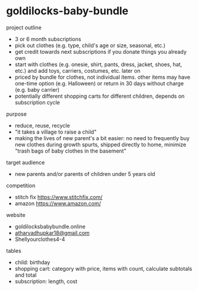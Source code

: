 # goldilocks-baby-bundle

project outline

- 3 or 6 month subscriptions
- pick out clothes (e.g. type, child's age or size, seasonal, etc.)
- get credit towards next subscriptions if you donate things you already own
- start with clothes (e.g. onesie, shirt, pants, dress, jacket, shoes, hat, etc.) and add toys, carriers, costumes, etc. later on
- priced by bundle for clothes, not individual items. other items may have one-time option (e.g. Halloween) or return in 30 days without charge (e.g. baby carrier)
- potentially different shopping carts for different children, depends on subscription cycle


purpose

- reduce, reuse, recycle
- "it takes a village to raise a child"
- making the lives of new parent's a bit easier: no need to frequently buy new clothes during growth spurts, shipped directly to home, minimize "trash bags of baby clothes in the basement" 


target audience

- new parents and/or parents of children under 5 years old


competition

- stitch fix https://www.stitchfix.com/
- amazon https://www.amazon.com/


website

- goldilocksbabybundle.online
- atharvadhupkar18@gmail.com
- Shellyourclothes4-4


tables

- child: birthday
- shopping cart: category with price, items with count, calculate subtotals and total
- subscription: length, cost
